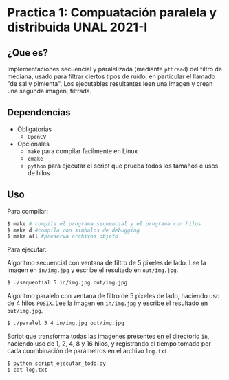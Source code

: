 # Practica 1: Compuatación paralela y distribuida UNAL 2021-I

## ¿Que es?

Implementaciones secuencial y paralelizada (mediante `pthread`) del filtro de mediana, usado para filtrar ciertos tipos de ruido, en particular el llamado "de sal y pimienta". Los ejecutables resultantes leen una imagen y crean una segunda imagen, filtrada.

## Dependencias

- Obligatorias
  * `OpenCV`
- Opcionales
  * `make` para compilar facilmente en Linux
  * `cmake` 
  * `python` para ejecutar el script que prueba todos los tamaños e usos de hilos

## Uso

Para compilar:
```sh
$ make # compila el programa secuencial y el programa con hilos
$ make d #compila con simbolos de debugging
$ make all #preserva archivos objeto
```

Para ejecutar:

Algoritmo secuencial con ventana de filtro de 5 pixeles de lado. Lee la imagen en `in/img.jpg` y escribe el resultado en `out/img.jpg`.
```sh
$ ./sequential 5 in/img.jpg out/img.jpg
```

Algoritmo paralelo con ventana de filtro de 5 pixeles de lado, haciendo uso de 4 hilos `POSIX`. Lee la imagen en `in/img.jpg` y escribe el resultado en `out/img.jpg`.
```sh
$ ./paralel 5 4 in/img.jpg out/img.jpg
```

Script que transforma todas las imagenes presentes en el directorio `in`, haciendo uso de 1, 2, 4, 8 y 16 hilos, y registrando el tiempo tomado por cada coombinación de parámetros en el archivo `log.txt`.
```sh
$ python script_ejecutar_todo.py
$ cat log.txt
```
